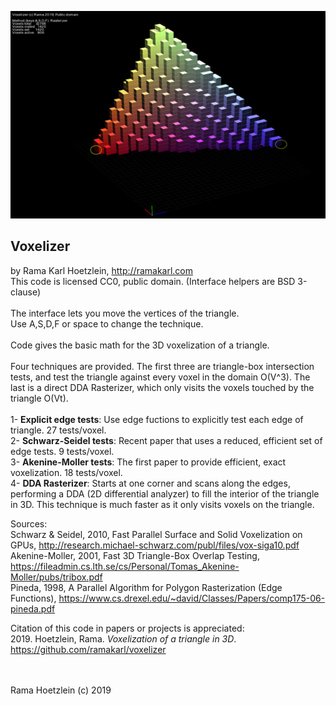 ![image](https://github.com/ramakarl/voxelizer/blob/master/voxelizer.jpg)

Voxelizer
------------------------------------------------
by Rama Karl Hoetzlein, http://ramakarl.com<br>
This code is licensed CC0, public domain. (Interface helpers are BSD 3-clause)
<br><br>
The interface lets you move the vertices of the triangle.<br>
Use A,S,D,F or space to change the technique.
<br><br>
Code gives the basic math for the 3D voxelization of a triangle.
<br><br>
Four techniques are provided. The first three are triangle-box intersection tests, and test the triangle against every voxel in the domain O(V^3). The last is a direct DDA Rasterizer, which only visits the voxels touched by the triangle O(Vt).
<br><br>
1- **Explicit edge tests**: Use edge fuctions to explicitly test each edge of triangle. 27 tests/voxel.<br>
2- **Schwarz-Seidel tests**: Recent paper that uses a reduced, efficient set of edge tests. 9 tests/voxel.<br>
3- **Akenine-Moller tests**: The first paper to provide efficient, exact voxelization. 18 tests/voxel.<br>
4- **DDA Rasterizer**: Starts at one corner and scans along the edges, performing a DDA (2D differential analyzer) to fill the interior of the triangle in 3D. This technique is much faster as it only visits voxels on the triangle.<br>

Sources:<br>
Schwarz & Seidel, 2010, Fast Parallel Surface and Solid Voxelization on GPUs, http://research.michael-schwarz.com/publ/files/vox-siga10.pdf<br>
Akenine-Moller, 2001, Fast 3D Triangle-Box Overlap Testing, https://fileadmin.cs.lth.se/cs/Personal/Tomas_Akenine-Moller/pubs/tribox.pdf<br>
Pineda, 1998, A Parallel Algorithm for Polygon Rasterization (Edge Functions),  https://www.cs.drexel.edu/~david/Classes/Papers/comp175-06-pineda.pdf<br>

Citation of this code in papers or projects is appreciated:<br>
2019. Hoetzlein, Rama. *Voxelization of a triangle in 3D*. https://github.com/ramakarl/voxelizer

<br><br>
Rama Hoetzlein (c) 2019

